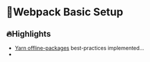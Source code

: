 # :whale:Webpack Basic Setup

## :fire:Highlights
- [Yarn offline-packages](https://yarnpkg.com/blog/2016/11/24/offline-mirror/) best-practices implemented...
- 
